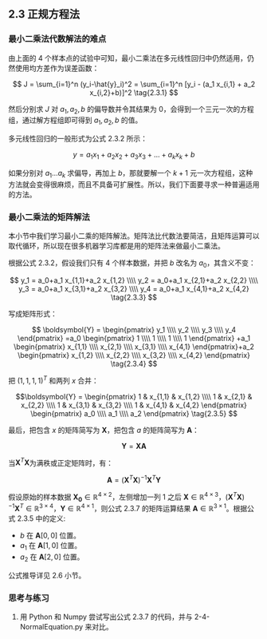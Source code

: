 
## 2.3 正规方程法

### 最小二乘法代数解法的难点

由上面的 4 个样本点的试验中可知，最小二乘法在多元线性回归中仍然适用，仍然使用均方差作为误差函数：

$$
J = \sum_{i=1}^n (y_i-\hat{y}_i)^2 = \sum_{i=1}^n [y_i - (a_1 x_{i,1} + a_2 x_{i,2}+b)]^2 
\tag{2.3.1}
$$

然后分别求 $J$ 对 $a_1, a_2, b$ 的偏导数并令其结果为 0，会得到一个三元一次的方程组，通过解方程组即可得到 $a_1, a_2, b$ 的值。

多元线性回归的一般形式为公式 2.3.2 所示：

$$
y = a_1x_1 + a_2x_2 +a_3x_3 + \dots + a_kx_k + b \tag{2.3.2}
$$

如果分别对 $a_1 \dots a_k$ 求偏导，再加上 $b$，那就要解一个 $k+1$ 元一次方程组，这种方法就会变得很麻烦，而且不具备可扩展性。所以，我们下面要寻求一种普遍适用的方法。

### 最小二乘法的矩阵解法

本小节中我们学习最小二乘的矩阵解法。矩阵法比代数法要简洁，且矩阵运算可以取代循环，所以现在很多机器学习库都是用的矩阵法来做最小二乘法。

根据公式 2.3.2，假设我们只有 4 个样本数据，并把 $b$ 改名为 $a_0$，其含义不变：

$$
y_1 = a_0+a_1 x_{1,1}+a_2 x_{1,2}
\\\\
y_2 = a_0+a_1 x_{2,1}+a_2 x_{2,2}
\\\\
y_3 = a_0+a_1 x_{3,1}+a_2 x_{3,2}
\\\\
y_4 = a_0+a_1 x_{4,1}+a_2 x_{4,2}
\tag{2.3.3}
$$

写成矩阵形式：

$$
\boldsymbol{Y} = 
\begin{pmatrix}
y_1
\\\\
y_2
\\\\
y_3
\\\\
y_4
\end{pmatrix}
=a_0
\begin{pmatrix}
    1
    \\\\
    1
    \\\\
    1
    \\\\
    1
\end{pmatrix}
+a_1 
\begin{pmatrix}
    x_{1,1} 
    \\\\
    x_{2,1}
    \\\\
    x_{3,1}
    \\\\
    x_{4,1}
\end{pmatrix}+a_2 
\begin{pmatrix}
    x_{1,2} 
    \\\\
    x_{2,2}
    \\\\
    x_{3,2}
    \\\\
    x_{4,2}
\end{pmatrix}
\tag{2.3.4}
$$


把 $(1,1,1,1)^T$ 和两列 $x$ 合并：

$$\boldsymbol{Y} =
\begin{pmatrix} 
1 & x_{1,1} & x_{1,2}
\\\\
1 & x_{2,1} & x_{2,2}
\\\\
1 & x_{3,1} & x_{3,2}
\\\\
1 & x_{4,1} & x_{4,2}
\end{pmatrix} 
\begin{pmatrix} 
a_0 \\\\ a_1 \\\\ a_2
\end{pmatrix} 
\tag{2.3.5}
$$

最后，把包含 $x$ 的矩阵简写为 $\boldsymbol{X}$，把包含 $a$ 的矩阵简写为 $\boldsymbol{A}$：

$$
\boldsymbol{Y} = \boldsymbol{X}\boldsymbol{A} \tag{2.3.6}
$$

当$\boldsymbol{X}^T\boldsymbol{X}$为满秩或正定矩阵时，有：

$$
\boldsymbol{A} = (\boldsymbol{X}^T\boldsymbol{X})^{-1}\boldsymbol{X}^T\boldsymbol{Y} \tag{2.3.7}
$$

假设原始的样本数据 $\boldsymbol{X_0} \in \mathbb{R}^{4 \times 2}$，左侧增加一列 1 之后 $\boldsymbol{X} \in \mathbb{R}^{4 \times 3}$，$(\boldsymbol{X}^T\boldsymbol{X})^{-1}\boldsymbol{X}^T \in \mathbb{R}^{3 \times 4}$，$\boldsymbol{Y} \in \mathbb{R}^{4 \times 1}$，则公式 2.3.7 的矩阵运算结果  $\boldsymbol{A} \in \mathbb{R}^{3 \times 1}$。根据公式 2.3.5 中的定义:
- $b$ 在 $\boldsymbol{A}[0,0]$ 位置。
- $a_1$ 在 $\boldsymbol{A}[1,0]$ 位置。
- $a_2$ 在 $\boldsymbol{A}[2,0]$ 位置。

公式推导详见 2.6 小节。

### 思考与练习

1. 用 Python 和 Numpy 尝试写出公式 2.3.7 的代码，并与 2-4-NormalEquation.py 来对比。
